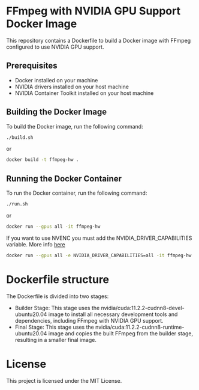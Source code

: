 # FFmpeg with NVIDIA GPU Support Docker Image

This repository contains a Dockerfile to build a Docker image with FFmpeg configured to use NVIDIA GPU support.

## Prerequisites

- Docker installed on your machine
- NVIDIA drivers installed on your host machine
- NVIDIA Container Toolkit installed on your host machine

## Building the Docker Image

To build the Docker image, run the following command:

```sh
./build.sh
```

or

```sh
docker build -t ffmpeg-hw .
```

## Running the Docker Container

To run the Docker container, run the following command:

```sh
./run.sh
```

or

```sh
docker run --gpus all -it ffmpeg-hw
```

If you want to use NVENC you must add the NVIDIA_DRIVER_CAPABILITIES variable. More info [here](https://docs.nvidia.com/datacenter/cloud-native/container-toolkit/1.10.0/user-guide.html)

```sh
docker run --gpus all -e NVIDIA_DRIVER_CAPABILITIES=all -it ffmpeg-hw
```

# Dockerfile structure
The Dockerfile is divided into two stages:

- Builder Stage: This stage uses the nvidia/cuda:11.2.2-cudnn8-devel-ubuntu20.04 image to install all necessary development tools and dependencies, including FFmpeg with NVIDIA GPU support.
- Final Stage: This stage uses the nvidia/cuda:11.2.2-cudnn8-runtime-ubuntu20.04 image and copies the built FFmpeg from the builder stage, resulting in a smaller final image.

# License
This project is licensed under the MIT License.
